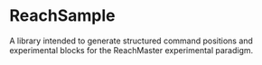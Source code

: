 # ReachSample
A library intended to generate structured command positions and experimental blocks for the ReachMaster experimental paradigm. 

